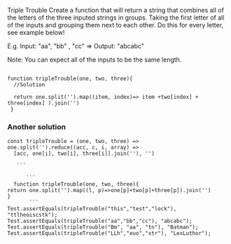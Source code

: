 

Triple Trouble
Create a function that will return a string that combines all of the letters of the three inputed strings in groups. Taking the first letter of all of the inputs and grouping them next to each other. Do this for every letter, see example below!

E.g. Input: "aa", "bb" , "cc" => Output: "abcabc"

Note: You can expect all of the inputs to be the same length.


```

function tripleTrouble(one, two, three){
  //Solution

  return one.split('').map((item, index)=> item +two[index] + three[index] ).join('')
 }
 ```
 ### Another  solution 
  ```
 const tripleTrouble = (one, two, three) => 
  one.split('').reduce((acc, c, i, array) => 
    [acc, one[i], two[i], three[i]].join(''), '')
    
     ```
     
        ```  
    function tripleTrouble(one, two, three){
  return one.split('').map((l, p)=>one[p]+two[p]+three[p]).join('')
 }
         ```
 Test.assertEquals(tripleTrouble("this","test","lock"), "ttlheoiscstk");
Test.assertEquals(tripleTrouble("aa","bb","cc"), "abcabc");
Test.assertEquals(tripleTrouble("Bm", "aa", "tn"), "Batman");
Test.assertEquals(tripleTrouble("LLh","euo","xtr"), "LexLuthor");
